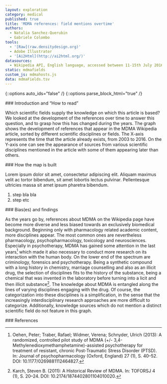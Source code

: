 ```yaml
---
layout: exploration
category: medical
published: true
title: 'MDMA references: field mentions overtime'
authors:
  - Natalia Sanchez-Querubin
  - Gabriele Colombo
tools:
  - '[Raw](raw.densitydesign.org)'
  - Adobe Illustrator
  - '[Ai2Html](http://ai2html.org/)'
datasources:
  - Wikipedia API, English language, accessed between 11-15th July 2016
static: mdmafields
custom_js: mdmahosts.js
data: mdmaFields.tsv
---
```

{::options auto_ids="false" /}
{::options parse_block_html="true" /}
<div class="intro">
### Introduction and “How to read”

Which scientific fields supply the knowledge on which this article is based? We looked at the development of the references over time to answer this question, and to grasp how this has changed during the years. The graph shows the development of references that appear in the MDMA Wikipedia article, sorted by different scientific disciplines or fields. The X-axis represents the time that the article already exists, from 2003 to 2016. On the Y-axis one can see the appearance of sources from various scientific disciplines mentioned in the article with some of them appearing later than others.

</div>

<div class="protocol">
### How the map is built

Lorem ipsum dolor sit amet, consectetur adipiscing elit. Aliquam maximus velit ac tortor bibendum, sit amet lobortis lectus pulvinar. Pellentesque ultricies massa sit amet ipsum pharetra bibendum.

1. step bla bla
2. step etc

</div>

<div class="findings">
### Bias(es) and findings

As the years go by, references about MDMA on the Wikipedia page have become more diverse and less biased towards an exclusively biomedical background. Beginning only with pharmacology related academic content, more disciplines appear. The most common ones are nevertheless pharmacology, psychopharmacology, toxicology and neurosciences. Especially in psychotherapy, MDMA has gained some attention in the last years[^1] which made it also necessary to conduct more research on its interaction with the human body. On the lower end of the spectrum are criminology, forensics and psychotherapy. Being a synthetic compound with a long history in chemistry, marriage counselling and also as an illicit drug, the selection of disciplines fits to the history of the substance, being a chemical that was invented in the laboratory before turning into a licit and then illicit substance[^2]. The knowledge about MDMA is entangled along the lines of varying disciplines engaging with the drug. Of course, the categorization into these disciplines is a simplification, in the sense that the increasingly interdisciplinary research approaches are more difficult to categorize. Additionally, knowledge sources which do not mention a distinct scientific field do not feature in this graph.

</div>

<div class="references">
### References

[^1]: Oehen, Peter; Traber, Rafael; Widmer, Verena; Schnyder, Ulrich (2013): A randomized, controlled pilot study of MDMA (+/- 3,4-Methylenedioxymethamphetamine)-assisted psychotherapy for treatment of resistant, chronic Post-Traumatic Stress Disorder (PTSD). In: Journal of psychopharmacology (Oxford, England) 27 (1), S. 40–52. DOI: 10.1177/0269881112464827.

[^2]: Karch, Steven B. (2011): A Historical Review of MDMA. In: TOFORSJ 4 (1), S. 20–24. DOI: 10.2174/1874402801104010020.

</div>

